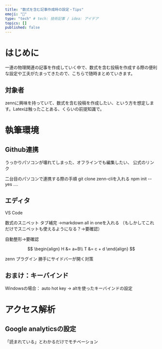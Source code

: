 ```yaml
---
title: "数式を含む記事作成時の設定・Tips"
emoji: "🐙"
type: "tech" # tech: 技術記事 / idea: アイデア
topics: []
published: false
---
```

# はじめに
一連の物理関連の記事を作成していく中で、数式を含む投稿を作成する際の便利な設定や工夫がたまってきたので、こちらで随時まとめていきます。

## 対象者
zennに興味を持っていて、数式を含む投稿を作成したい、という方を想定します。Latexは触ったことある、くらいの前提知識で。

# 執筆環境
## Github連携

うっかりパソコンが壊れてしまった、オフラインでも編集したい、
公式のリンク

二台目のパソコンで連携する際の手順
git clone
zenn-cliを入れる
npm init --yes
....


## エディタ
VS Code

数式のスニペット
タブ補完
→markdown all in oneを入れる
（もしかしてこれだけでスニペットも使えるようになる？→要確認）

自動整形→要確認

$$
\begin{align}
H &= a+B\\
T &= c + d
\end{align}
$$

zenn プラグイン
勝手にサイドバーが開く対策



## おまけ：キーバインド
Windowsの場合：
auto hot key
-> altを使ったキーバインドの設定

# アクセス解析
## Google analyticsの設定
「読まれている」とわかるだけでモチベーション



